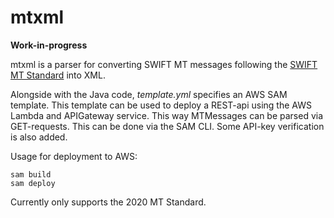 # mtxml
**Work-in-progress**

mtxml is a parser for converting SWIFT MT messages following the [SWIFT MT Standard](https://www2.swift.com/knowledgecentre/products/Standards%20MT) into XML. 

Alongside with the Java code, *template.yml* specifies an AWS SAM template. This template can be used to deploy a REST-api using the AWS Lambda and APIGateway service. This way MTMessages can be parsed via GET-requests. This can be done via the SAM CLI. Some API-key verification is also added.

Usage for deployment to AWS:
```console
sam build
sam deploy
```

Currently only supports the 2020 MT Standard.